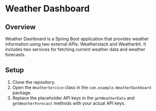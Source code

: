 # Weather Dashboard

## Overview
Weather Dashboard is a Spring Boot application that provides weather information using two external APIs: Weatherstack and Weatherbit. It includes two services for fetching current weather data and weather forecasts.

## Setup
1. Clone the repository.
2. Open the `WeatherService` class in the `com.example.WeatherDashboard` package.
3. Replace the placeholder API keys in the `getWeatherData` and `getWeatherForecast` methods with your actual API keys.
